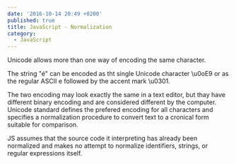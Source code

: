 ```yaml
---
date: '2016-10-14 20:49 +0200'
published: true
title: JavaScript - Normalization
category:
  - JavaScript
---
```


Unicode allows more than one way of encoding the same character. 

The string "é" can be encoded as tht single Unicode character \u0oE9 or as the regular ASCII e followed by the accent mark \u0301.

The two encoding may look exactly the same in a text editor, but thay have different binary encoding and are considered different by the computer. Unicode standard defines the prefered encoding for all characters and specifies a normalization procedure to convert text to a cronical form suitable for comparison.

JS assumes that the source code it interpreting has already been normalized and makes no attempt to normalize identifiers, strings, or regular expressions itself.
 
